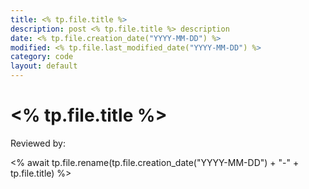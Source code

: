 ```yaml
---
title: <% tp.file.title %>
description: post <% tp.file.title %> description
date: <% tp.file.creation_date("YYYY-MM-DD") %>
modified: <% tp.file.last_modified_date("YYYY-MM-DD") %>
category: code
layout: default
---
```


# <% tp.file.title %>


Reviewed by: 

<% await tp.file.rename(tp.file.creation_date("YYYY-MM-DD") + "-" + tp.file.title) %>
